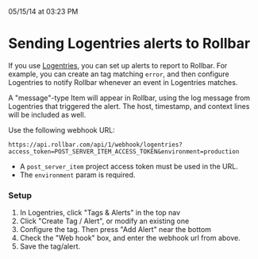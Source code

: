 <span class="date">05/15/14 at 03:23 PM</span>

Sending Logentries alerts to Rollbar
====================================

If you use [Logentries](https://logentries.com), you can set up alerts
to report to Rollbar. For example, you can create an tag matching
`error`, and then configure Logentries to notify Rollbar whenever an
event in Logentries matches.

A "message"-type Item will appear in Rollbar, using the log message from
Logentries that triggered the alert. The host, timestamp, and context
lines will be included as well.

Use the following webhook URL:

    https://api.rollbar.com/api/1/webhook/logentries?access_token=POST_SERVER_ITEM_ACCESS_TOKEN&environment=production

-   A `post_server_item` project access token must be used in the URL.
-   The `environment` param is required.

### Setup

1.  In Logentries, click "Tags & Alerts" in the top nav
2.  Click "Create Tag / Alert", or modify an existing one
3.  Configure the tag. Then press "Add Alert" near the bottom
4.  Check the "Web hook" box, and enter the webhook url from above.
5.  Save the tag/alert.

